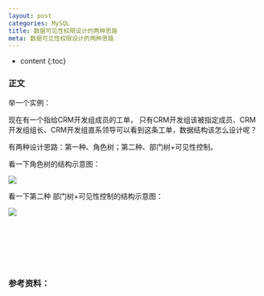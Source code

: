 ```yaml
---
layout: post
categories: MySQL
title: 数据可见性权限设计的两种思路
meta: 数据可见性权限设计的两种思路
---
```

* content
{:toc}

### 正文

举一个实例：

现在有一个指给CRM开发组成员的工单，
只有CRM开发组该被指定成员、CRM开发组组长、CRM开发组直系领导可以看到这条工单，数据结构该怎么设计呢？

有两种设计思路：第一种、角色树；第二种、部门树+可见性控制。

看一下角色树的结构示意图：

![]({{site.baseurl}}/images/20190307/20190307165452.jpg)

看一下第二种 部门树+可见性控制的结构示意图：

![]({{site.baseurl}}/images/20190307/20190307165515.jpg)

<br/><br/><br/><br/><br/>
### 参考资料：
   
